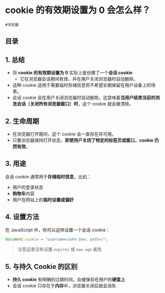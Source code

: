
# cookie 的有效期设置为 0 会怎么样？

`#浏览器` 


## 目录
<!-- toc -->
 ## 1. 总结 

- 将 **cookie 的有效期设置为 0** 实际上是创建了一个**会话 cookie**
	- 它在浏览器会话期间有效，并在用户关闭浏览器时自动删除。
- 这种 cookie 适用于需要临时存储信息但不希望长期保留在用户设备上的场景。
- 会话 cookie 会在用户关闭浏览器时自动删除。这意味着**当用户结束当前的浏览会话（关闭所有浏览器窗口）时**，这个 cookie 就会被清除。

## 2. 生命周期

- 在浏览器打开期间，这个 cookie 会一直存在并可用。
- 只要浏览器保持打开状态，**即使用户关闭了特定的标签页或窗口，cookie 仍然有效**。

## 3. 用途

会话 cookie 通常用于**存储临时信息**，比如：
- 用户的登录状态
- **购物车**内容
- 用户在网站上的**临时设置或偏好**

## 4. 设置方法

在 JavaScript 中，你可以这样设置一个会话 cookie：

```javascript
document.cookie = "username=John Doe; path=/";
```

> 注意这里没有设置 `expires` 或 `max-age` 属性

## 5. 与持久 Cookie 的区别

- **持久 cookie** 有明确的过期时间，会被保存在用户的**硬盘上**
- 会话 cookie 只存在于**内存**中，浏览器关闭后就会消失